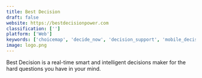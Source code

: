 ```yaml
---
title: Best Decision
draft: false 
website: https://bestdecisionpower.com
classification: ['']
platform: ['Web']
keywords: ['choicemap', 'decide_now', 'decision_support', 'mobile_decision_maker', 'mydecision', 'procon', 'roundom', 'ultimate_decision_maker', 'wheel_decide']
image: logo.png
---
```

Best Decision is a real-time smart and intelligent decisions maker for the hard questions you have in your mind.